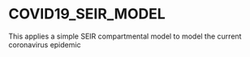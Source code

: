 # COVID19_SEIR_MODEL
This applies a simple SEIR compartmental model to model the current coronavirus epidemic
